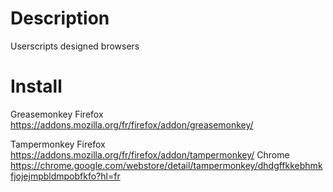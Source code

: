# Description
Userscripts designed browsers

# Install
Greasemonkey
Firefox https://addons.mozilla.org/fr/firefox/addon/greasemonkey/

Tampermonkey
Firefox https://addons.mozilla.org/fr/firefox/addon/tampermonkey/
Chrome https://chrome.google.com/webstore/detail/tampermonkey/dhdgffkkebhmkfjojejmpbldmpobfkfo?hl=fr
